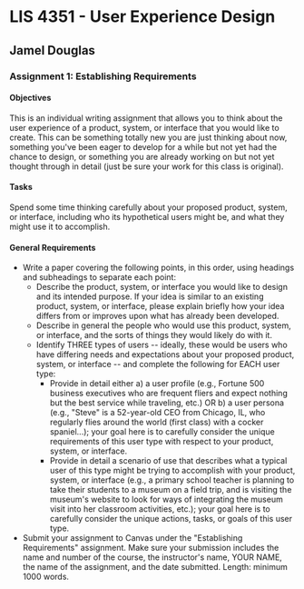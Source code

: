 # LIS 4351 - User Experience Design

## Jamel Douglas

### Assignment 1: Establishing Requirements

#### Objectives 
This is an individual writing assignment that allows you to think about the user experience of a product, system, or interface that you would like to create. This can be something totally new you are just thinking about now, something you've been eager to develop for a while but not yet had the chance to design, or something you are already working on but not yet thought through in detail (just be sure your work for this class is original).

#### Tasks
Spend some time thinking carefully about your proposed product, system, or interface, including who its hypothetical users might be, and what they might use it to accomplish.

#### General Requirements
* Write a paper covering the following points, in this order, using headings and subheadings to separate each point:
    - Describe the product, system, or interface you would like to design and its intended purpose. If your idea is similar to an existing product, system, or interface, please explain briefly how your idea differs from or improves upon what has already been developed.
    - Describe in general the people who would use this product, system, or interface, and the sorts of things they would likely do with it.
    - Identify THREE types of users -- ideally, these would be users who have differing needs and expectations about your proposed product, system, or interface -- and complete the following for EACH user type:
        + Provide in detail either a) a user profile (e.g., Fortune 500 business executives who are frequent fliers and expect nothing but the best service while traveling, etc.) OR b) a user persona (e.g., "Steve" is a 52-year-old CEO from Chicago, IL, who regularly flies around the world (first class) with a cocker spaniel...); your goal here is to carefully consider the unique requirements of this user type with respect to your product, system, or interface.
        + Provide in detail a scenario of use that describes what a typical user of this type might be trying to accomplish with your product, system, or interface (e.g., a primary school teacher is planning to take their students to a museum on a field trip, and is visiting the museum's website to look for ways of integrating the museum visit into her classroom activities, etc.); your goal here is to carefully consider the unique actions, tasks, or goals of this user type.
* Submit your assignment to Canvas under the "Establishing Requirements" assignment. Make sure your submission includes the name and number of the course, the instructor's name, YOUR NAME, the name of the assignment, and the date submitted. Length: minimum 1000 words.